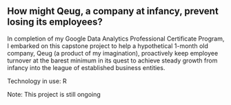 ## How might Qeug, a company at infancy, prevent losing its employees?

In completion of my Google Data Analytics Professional Certificate Program, I embarked on this capstone project to help a hypothetical 1-month old company, Qeug (a product of my imagination), proactively keep employee turnover at the barest minimum in its quest to achieve steady growth from infancy into the league of established business entities.

Technology in use: R





Note: This project is still ongoing

